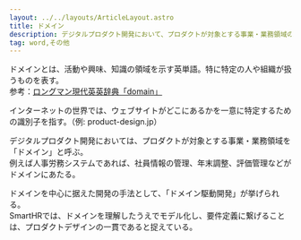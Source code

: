 ```yaml
---
layout: ../../layouts/ArticleLayout.astro
title: ドメイン
description: デジタルプロダクト開発において、プロダクトが対象とする事業・業務領域のこと。
tag: word,その他
---
```


ドメインとは、活動や興味、知識の領域を示す英単語。特に特定の人や組織が扱うものを表す。<br>
参考：[ロングマン現代英英辞典「domain」](https://www.ldoceonline.com/dictionary/domain)

インターネットの世界では、ウェブサイトがどこにあるかを一意に特定するための識別子を指す。（例: product-design.jp）

デジタルプロダクト開発においては、プロダクトが対象とする事業・業務領域を「ドメイン」と呼ぶ。<br>
例えば人事労務システムであれば、社員情報の管理、年末調整、評価管理などがドメインにあたる。

ドメインを中心に据えた開発の手法として、「ドメイン駆動開発」が挙げられる。<br>
SmartHRでは、ドメインを理解したうえでモデル化し、要件定義に繋げることは、プロダクトデザインの一貫であると捉えている。
